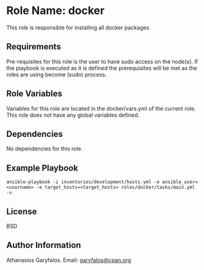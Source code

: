 Role Name: docker
=========

This role is responsible for installing all docker packages

Requirements
------------

Pre-requisites for this role is the user to have sudo access on the node(s). If the playbook is executed as it is defined the prerequisites will be met as the roles are using become (sudo) process.

Role Variables
--------------

Variables for this role are located in the docker/vars.yml of the current role. This role does not have any global variables defined.

Dependencies
------------

No dependencies for this role.

Example Playbook
----------------

`ansible-playbook -i inventories/development/hosts.yml -e ansible_user=<username> -e target_hosts=<target_hosts> roles/docker/tasks/main.yml -v`

License
-------

BSD

Author Information
------------------

Athanasios Garyfalos. Email: garyfalos@cpan.org
